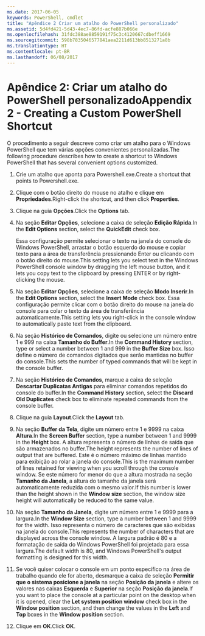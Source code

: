 ```yaml
---
ms.date: 2017-06-05
keywords: PowerShell, cmdlet
title: "Apêndice 2 Criar um atalho do PowerShell personalizado"
ms.assetid: 5d4fd421-5d43-4ec7-86fd-acfe887b066e
ms.openlocfilehash: 31fdc388ae8859191f75c3c4120667cdbeff1669
ms.sourcegitcommit: 598b7835046577841aea2211d613bb8513271a8b
ms.translationtype: HT
ms.contentlocale: pt-BR
ms.lasthandoff: 06/08/2017
---
```

# <a name="appendix-2---creating-a-custom-powershell-shortcut"></a><span data-ttu-id="1f9e2-103">Apêndice 2: Criar um atalho do PowerShell personalizado</span><span class="sxs-lookup"><span data-stu-id="1f9e2-103">Appendix 2 - Creating a Custom PowerShell Shortcut</span></span>
<span data-ttu-id="1f9e2-104">O procedimento a seguir descreve como criar um atalho para o Windows PowerShell que tem várias opções convenientes personalizadas.</span><span class="sxs-lookup"><span data-stu-id="1f9e2-104">The following procedure describes how to create a shortcut to Windows PowerShell that has several convenient options customized.</span></span>

1.  <span data-ttu-id="1f9e2-105">Crie um atalho que aponta para Powershell.exe.</span><span class="sxs-lookup"><span data-stu-id="1f9e2-105">Create a shortcut that points to Powershell.exe.</span></span>

2.  <span data-ttu-id="1f9e2-106">Clique com o botão direito do mouse no atalho e clique em **Propriedades**.</span><span class="sxs-lookup"><span data-stu-id="1f9e2-106">Right-click the shortcut, and then click **Properties**.</span></span>

3.  <span data-ttu-id="1f9e2-107">Clique na guia **Opções**.</span><span class="sxs-lookup"><span data-stu-id="1f9e2-107">Click the **Options** tab.</span></span>

4.  <span data-ttu-id="1f9e2-108">Na seção **Editar Opções**, selecione a caixa de seleção **Edição Rápida**.</span><span class="sxs-lookup"><span data-stu-id="1f9e2-108">In the **Edit Options** section, select the **QuickEdit** check box.</span></span>

    <span data-ttu-id="1f9e2-109">Essa configuração permite selecionar o texto na janela do console do Windows PowerShell, arrastar o botão esquerdo do mouse e copiar texto para a área de transferência pressionando Enter ou clicando com o botão direito do mouse.</span><span class="sxs-lookup"><span data-stu-id="1f9e2-109">This setting lets you select text in the Windows PowerShell console window by dragging the left mouse button, and it lets you copy text to the clipboard by pressing ENTER or by right-clicking the mouse.</span></span>

5.  <span data-ttu-id="1f9e2-110">Na seção **Editar Opções**, selecione a caixa de seleção **Modo Inserir**.</span><span class="sxs-lookup"><span data-stu-id="1f9e2-110">In the **Edit Options** section, select the **Insert Mode** check box.</span></span> <span data-ttu-id="1f9e2-111">Essa configuração permite clicar com o botão direito do mouse na janela do console para colar o texto da área de transferência automaticamente.</span><span class="sxs-lookup"><span data-stu-id="1f9e2-111">This setting lets you right-click in the console window to automatically paste text from the clipboard.</span></span>

6.  <span data-ttu-id="1f9e2-112">Na seção **Histórico de Comandos**, digite ou selecione um número entre 1 e 999 na caixa **Tamanho do Buffer**.</span><span class="sxs-lookup"><span data-stu-id="1f9e2-112">In the **Command History** section, type or select a number between 1 and 999 in the **Buffer Size** box.</span></span> <span data-ttu-id="1f9e2-113">Isso define o número de comandos digitados que serão mantidas no buffer do console.</span><span class="sxs-lookup"><span data-stu-id="1f9e2-113">This sets the number of typed commands that will be kept in the console buffer.</span></span>

7.  <span data-ttu-id="1f9e2-114">Na seção **Histórico de Comandos**, marque a caixa de seleção **Descartar Duplicatas Antigas** para eliminar comandos repetidos do console do buffer.</span><span class="sxs-lookup"><span data-stu-id="1f9e2-114">In the **Command History** section, select the **Discard Old Duplicates** check box to eliminate repeated commands from the console buffer.</span></span>

8.  <span data-ttu-id="1f9e2-115">Clique na guia **Layout**.</span><span class="sxs-lookup"><span data-stu-id="1f9e2-115">Click the **Layout** tab.</span></span>

9. <span data-ttu-id="1f9e2-116">Na seção **Buffer da Tela**, digite um número entre 1 e 9999 na caixa **Altura**.</span><span class="sxs-lookup"><span data-stu-id="1f9e2-116">In the **Screen Buffer** section, type a number between 1 and 9999 in the **Height** box.</span></span> <span data-ttu-id="1f9e2-117">A altura representa o número de linhas de saída que são armazenados no buffer.</span><span class="sxs-lookup"><span data-stu-id="1f9e2-117">The height represents the number of lines of output that are buffered.</span></span> <span data-ttu-id="1f9e2-118">Este é o número máximo de linhas mantido para exibição ao rolar a janela do console.</span><span class="sxs-lookup"><span data-stu-id="1f9e2-118">This is the maximum number of lines retained for viewing when you scroll through the console window.</span></span> <span data-ttu-id="1f9e2-119">Se este número for menor do que a altura mostrada na seção **Tamanho da Janela**, a altura do tamanho da janela será automaticamente reduzida com o mesmo valor.</span><span class="sxs-lookup"><span data-stu-id="1f9e2-119">If this number is lower than the height shown in the **Window size** section, the window size height will automatically be reduced to the same value.</span></span>

10. <span data-ttu-id="1f9e2-120">Na seção **Tamanho da Janela**, digite um número entre 1 e 9999 para a largura.</span><span class="sxs-lookup"><span data-stu-id="1f9e2-120">In the **Window Size** section, type a number between 1 and 9999 for the width.</span></span> <span data-ttu-id="1f9e2-121">Isso representa o número de caracteres que são exibidas na janela do console.</span><span class="sxs-lookup"><span data-stu-id="1f9e2-121">This represents the number of characters that are displayed across the console window.</span></span> <span data-ttu-id="1f9e2-122">A largura padrão é 80 e a formatação de saída do Windows PowerShell foi projetada para essa largura.</span><span class="sxs-lookup"><span data-stu-id="1f9e2-122">The default width is 80, and Windows PowerShell's output formatting is designed for this width.</span></span>

11. <span data-ttu-id="1f9e2-123">Se você quiser colocar o console em um ponto específico na área de trabalho quando ele for aberto, desmarque a caixa de seleção **Permitir que o sistema posicione a janela** na seção **Posição da janela** e altere os valores nas caixas **Esquerda** e **Superior** na seção **Posição da janela**.</span><span class="sxs-lookup"><span data-stu-id="1f9e2-123">If you want to place the console at a particular point on the desktop when it is opened, clear the **Let system position window** check box in the **Window position** section, and then change the values in the **Left** and **Top** boxes in the **Window position** section.</span></span>

12. <span data-ttu-id="1f9e2-124">Clique em **OK**.</span><span class="sxs-lookup"><span data-stu-id="1f9e2-124">Click **OK**.</span></span>

